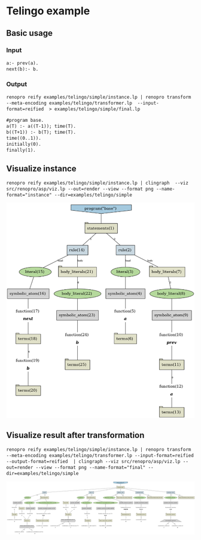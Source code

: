 # Telingo example

## Basic usage 

### Input

```
a:- prev(a).
next(b):- b.
```

### Output

```shell
renopro reify examples/telingo/simple/instance.lp | renopro transform --meta-encoding examples/telingo/transformer.lp  --input-format=reified  > examples/telingo/simple/final.lp
```

```
#program base.
a(T) :- a((T-1)); time(T).
b((T+1)) :- b(T); time(T).
time((0..1)).
initially(0).
finally(1).
```

## Visualize instance


```shell
renopro reify examples/telingo/simple/instance.lp | clingraph  --viz src/renopro/asp/viz.lp --out=render --view --format png --name-format="instance" --dir=examples/telingo/simple
```

![](instance.png)

## Visualize result after transformation 

```shell
renopro reify examples/telingo/simple/instance.lp | renopro transform --meta-encoding examples/telingo/transformer.lp --input-format=reified --output-format=reified  | clingraph --viz src/renopro/asp/viz.lp --out=render --view --format png --name-format="final" --dir=examples/telingo/simple
```


![](final.png)
